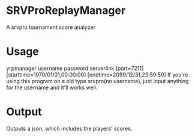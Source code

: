 # SRVProReplayManager
A srvpro tournament score analyzer
# Usage
yrpmanager username password serverlink [port=7211] [starttime=1970/01/01,00:00:00] [endtime=2099/12/31,23:59:59]
If you're using this program on a old type srvpro(no username), just input anything for the username and it'll works well.
# Output
Outputs a json, which includes the players' scores.
